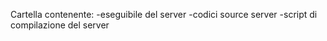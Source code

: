 Cartella contenente:
  -eseguibile del server
  -codici source server
  -script di compilazione del server
